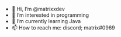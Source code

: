 - 👋 Hi, I’m @matrixxdev
- 👀 I’m interested in programming
- 🌱 I’m currently learning Java
- 📫 How to reach me: discord; matrix#0969

<!---
matrixxdev/matrixxdev is a ✨ special ✨ repository because its `README.md` (this file) appears on your GitHub profile.
You can click the Preview link to take a look at your changes.
--->
